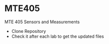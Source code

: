 # MTE405
MTE 405 Sensors and Measurements

- Clone Repository
- Check it after each lab to get the updated files
